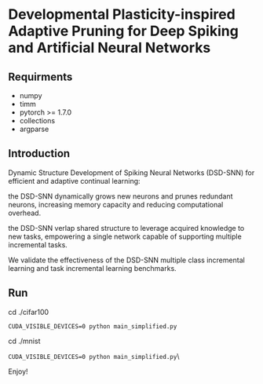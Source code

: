 # Developmental Plasticity-inspired Adaptive Pruning for Deep Spiking and Artificial Neural Networks #

## Requirments ##
* numpy
* timm
* pytorch >= 1.7.0
* collections
* argparse

## Introduction ##
Dynamic Structure Development of Spiking Neural Networks (DSD-SNN) for efficient and adaptive continual learning:   

the DSD-SNN dynamically grows new neurons and prunes redundant neurons, increasing memory capacity and reducing computational overhead.  

the DSD-SNN verlap shared structure to leverage acquired knowledge to new tasks, empowering a single network capable of supporting multiple incremental tasks.   

We validate the effectiveness of the DSD-SNN multiple class incremental learning and task incremental learning benchmarks.

## Run ##
cd ./cifar100   

```CUDA_VISIBLE_DEVICES=0 python main_simplified.py```   

cd ./mnist   

```CUDA_VISIBLE_DEVICES=0 python main_simplified.py```\\

Enjoy!
